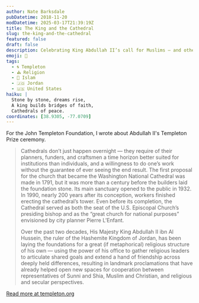 ```yaml
---
author: Nate Barksdale
pubDatetime: 2018-11-20
modDatetime: 2025-03-17T21:39:19Z
title: The King and the Cathedral
slug: the-king-and-the-cathedral
featured: false
draft: false
description: Celebrating King Abdullah II’s call for Muslims — and others — to enact their love of God and neighbor
emoji: 🏰
tags:
  - 🌀 Templeton
  - ⛪ Religion
  - 🌙 Islam
  - 🇯🇴 Jordan
  - 🇺🇸 United States
haiku: |
  Stone by stone, dreams rise,  
  A king builds bridges of faith,  
  Cathedrals of peace.
coordinates: [38.9305, -77.0709]
---
```


For the John Templeton Foundation, I wrote about Abdullah II's Templeton Prize ceremony.

> Cathedrals don’t just happen overnight — they require of their planners, funders, and craftsmen a time horizon better suited for institutions than individuals, and a willingness to do one’s work without the guarantee of ever seeing the end result. The first proposal for the church that became the Washington National Cathedral was made in 1791, but it was more than a century before the builders laid the foundation stone. Its main sanctuary opened to the public in 1932. In 1990, nearly 200 years after its conception, workers finished erecting the cathedral’s tower. Even before its completion, the Cathedral served as both the seat of the U.S. Episcopal Church’s presiding bishop and as the “great church for national purposes” envisioned by city planner Pierre L’Enfant.
>
> Over the past two decades, His Majesty King Abdullah II ibn Al Hussein, the ruler of the Hashemite Kingdom of Jordan, has been laying the foundations for a great (if metaphorical) religious structure of his own — using the power of his office to gather religious leaders to articulate shared goals and extend a hand of friendship across deeply held differences, resulting in landmark proclamations that have already helped open new spaces for cooperation between representatives of Sunni and Shia, Muslim and Christian, and religious and secular perspectives.

[Read more at templeton.org](https://www.templeton.org/news/the-king-and-the-cathedral)
